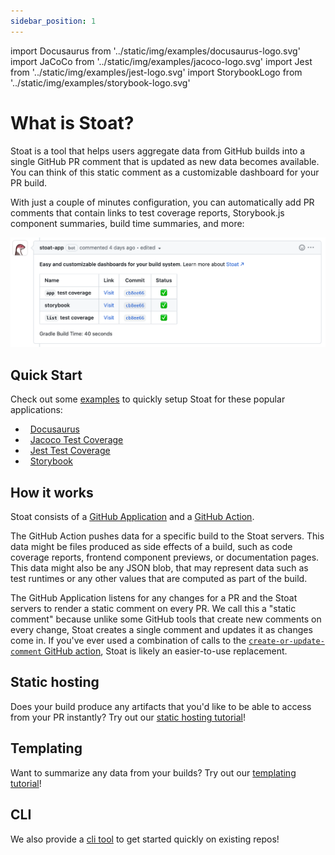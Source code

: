 ```yaml
---
sidebar_position: 1
---
```


import Docusaurus from '../static/img/examples/docusaurus-logo.svg'
import JaCoCo from '../static/img/examples/jacoco-logo.svg'
import Jest from '../static/img/examples/jest-logo.svg'
import StorybookLogo from '../static/img/examples/storybook-logo.svg'

# What is Stoat?

Stoat is a tool that helps users aggregate data from GitHub builds into a single
GitHub PR comment that is updated as new data becomes available. You can think of this
static comment as a customizable dashboard for your PR build.

With just a couple of minutes configuration, you can automatically add PR comments that contain links to test coverage reports, Storybook.js component summaries, build time summaries, and more:

![Stoat Screenshot](../static/img/example-screenshot.png)

## Quick Start

Check out some [examples](category/quick-start) to quickly setup Stoat for these popular applications:

<ul>
  <li><Docusaurus width={16} height={16} />&nbsp;&nbsp;<a href="quick-start/docusaurus">Docusaurus</a></li>
  <li><JaCoCo width={16} height={16} />&nbsp;&nbsp;<a href="quick-start/jacoco">Jacoco Test Coverage</a></li>
  <li><Jest width={16} height={16} />&nbsp;&nbsp;<a href="quick-start/jest">Jest Test Coverage</a></li>
  <li><StorybookLogo width={13} height={16} />&nbsp;&nbsp;<a href="quick-start/storybook">Storybook</a></li>
</ul>

## How it works

Stoat consists of a [GitHub Application](https://github.com/apps/stoat-app) and a [GitHub Action](https://github.com/stoat-dev/stoat-action).

The GitHub Action pushes data for a specific build to the Stoat servers. This data might be files produced as side effects of a build, such as
code coverage reports, frontend component previews, or documentation pages. This data might also be any JSON blob, that may represent
data such as test runtimes or any other values that are computed as part of the build.

The GitHub Application listens for any changes for a PR and the Stoat servers to render a static comment on every
PR. We call this a "static comment" because unlike some GitHub tools that create new comments on every change, Stoat creates 
a single comment and updates it as changes come in. 
If you've ever used a combination of calls to the [`create-or-update-comment` GitHub action](https://github.com/peter-evans/create-or-update-comment), Stoat
is likely an easier-to-use replacement.

## Static hosting

Does your build produce any artifacts that you'd like to be able to access from your PR instantly? Try out our [static hosting tutorial](tutorials/static-hosting)!

## Templating

Want to summarize any data from your builds? Try out our [templating tutorial](tutorials/templating)!

## CLI

We also provide a [cli tool](tutorials/cli) to get started quickly on existing repos!
